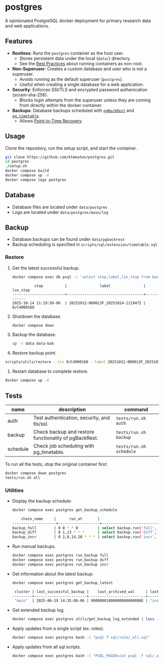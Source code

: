# postgres

A opinionated PostgreSQL docker deployment for primary research data and web applications.

## Features

- **Rootless**: Runs the `postgres` container as the host user.
  - Stores persistent data under the local (`data/`) directory.
  - See the [Best Practices](https://www.docker.com/blog/understanding-the-docker-user-instruction/) about running containers as non-root.
- **Non-Superuser**: Creates a custom database and user who is not a superuser.
  - Avoids running as the default superuser (`postgres`).
  - Useful when creating a single database for a web application.
- **Security**: Enforces SSl/TLS and encrypted password authenication (scram-sha-256).
  - Blocks login attempts from the superuser unless they are coming from directly within the docker container.
- **Backups**: Database backups scheduled with [`pgBackRest`](https://pgbackrest.org/) and [`pg_timetable`](https://github.com/cybertec-postgresql/pg_timetable).
  - Allows [Point-in-Time Recovery](https://www.postgresql.org/docs/current/continuous-archiving.html).

## Usage

Clone the repository, run the setup script, and start the container.

```bash
git clone https://github.com/ktmeaton/postgres.git
cd postgres
./setup.sh
docker compose build
docker compose up -d
docker compose logs postgres
```

## Database

- Database files are located under `data/postgres`
- Logs are located under `data/postgres/main/log`

## Backup

- Database backups can be found under `data/pgbackrest`
- Backup scheduling is specified in `scripts/sql/extension/timetable.sql`

### Restore

1. Get the latest successful backup.

    ```bash
    docker compose exec db psql -c 'select stop,label,lsn_stop from backup.log_extended order by stop desc limit 1';
    ```

    ```text
              stop          |               label               |  lsn_stop
    ------------------------+-----------------------------------+------------
    2025-10-14 11:19:50-06  | 20251012-000013F_20251014-111947I | 0/C4000168
    ```

1. Shutdown the database.

    ```bash
    docker compose down
    ```

1. Backup the database.

    ```bash
    cp -r data data-bak
    ```

1. Restore backup point.

  ```bash
  scripts/utils/restore --lsn 0/C4000168 --label 20251012-000013F_20251014-111947I --image bff-afirms/postgres:17.6 --data-dir data
  ```

1. Restart database to complete restore.

  ```bash
  docker compose up -d
  ```

## Tests

| name            | description                                           | command                   |
| --------------- | ----------------------------------------------------- | ------------------------- |
| auth            | Test authentication, security, and tls/ssl.           | `tests/run.sh auth`       |
| backup          | Check backup and restore functionality of pgBackRest. | `tests/run.sh backup`     |
| schedule        | Check job scheduling with pg_timetable.               | `tests/run.sh schedule`   |

To run all the tests, stop the original container first:

```bash
docker compose down postgres
tests/run.sh all
```

### Utilities

- Display the backup schedule:

    ```bash
    docker compose exec postgres get_backup_schedule

        chain_name     |      run_at       |                                                command
    --------------------+-------------------+--------------------------------------------------------------------------------------------------------
    backup_full        | 0 0 * * 0         | select backup.run('full', 'source="pg_timetable"'); select backup.run('diff', 'source="pg_timetable"')
    backup_diff        | 0 1,13 * * *      | select backup.run('diff', 'source="pg_timetable"')
    backup_incr        | 0 2,8,14,20 * * * | select backup.run('incr', 'source="pg_timetable"')
     ```

- Run manual backups.

    ```bash
    docker compose exec postgres run_backup full
    docker compose exec postgres run_backup diff
    docker compose exec postgres run_backup incr

    ```

- Get information about the latest backup:

    ```bash
    docker compose exec postgres get_backup_latest

     cluster | last_successful_backup |    last_archived_wal     | last_backup_type
    ---------+------------------------+--------------------------+------------------
     "main"  | 2025-06-19 14:35:08-06 | 00000001000000000000000E | "incr"
    ```

- Get extended backup log:

    ```bash
    docker compose exec postgres utils/get_backup_log_extended | less -S
    ```

- Apply updates from a single script (ex. roles).

    ```bash
    docker compose exec postgres bash -c "psql f sql/role/_all.sql"
    ```

- Apply updates from all sql scripts.

    ```bash
    docker compose exec postgres bash -c "PSQL_PAGER=cat psql -f sql/_all.sql" | less -S
    ```
